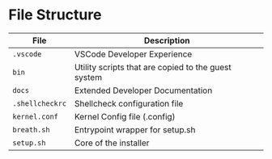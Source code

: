 # File Structure

| File                 | Description                                              |
|----------------------|----------------------------------------------------------|
| `.vscode`            | VSCode Developer Experience                              |
| `bin`                | Utility scripts that are copied to the guest system      |
| `docs`               | Extended Developer Documentation                         |
| `.shellcheckrc`      | Shellcheck configuration file                            |
| `kernel.conf`        | Kernel Config file (.config)                             |
| `breath.sh`          | Entrypoint wrapper for setup.sh                          |
| `setup.sh`           | Core of the installer                                    |
